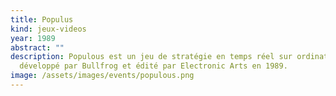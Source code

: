 ```yaml
---
title: Populus
kind: jeux-videos
year: 1989
abstract: ""
description: Populous est un jeu de stratégie en temps réel sur ordinateur,
  développé par Bullfrog et édité par Electronic Arts en 1989.
image: /assets/images/events/populous.png
---
```

